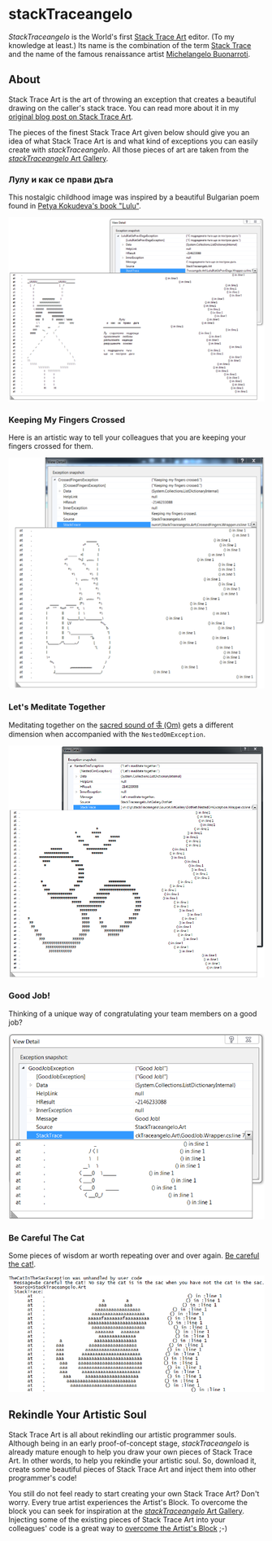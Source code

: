 # stackTraceangelo
*StackTraceangelo* is the World's first [Stack Trace Art](http://www.thehumbleprogrammer.com/stack-trace-art) editor. (To my knowledge at least.) Its name is the combination of the term [Stack Trace](https://en.wikipedia.org/wiki/Stack_trace) and the name of the famous renaissance artist [Michelangelo Buonarroti](https://en.wikipedia.org/wiki/Michelangelo).

## About
Stack Trace Art is the art of throwing an exception that creates a beautiful drawing on the caller's stack trace. You can read more about it in my [original blog post on Stack Trace Art](http://www.thehumbleprogrammer.com/stack-trace-art).

The pieces of the finest Stack Trace Art given below should give you an idea of what Stack Trace Art is and what kind of exceptions you can easily create with *stackTraceangelo*. All those pieces of art are taken from the [*stackTraceangelo* Art Gallery](/Source/ArtGallery/ArtGallery.md).

### Лулу и как се прави дъга
This nostalgic childhood image was inspired by a beautiful Bulgarian poem found in [Petya Kokudeva's book "Lulu"](http://www.dailymotion.com/pkokudeva#video=xm47k7).

![Лулу и как се прави дъга](Source/ArtGallery/LuluIKakSePraviDaga.png)

### Keeping My Fingers Crossed
Here is an artistic way to tell your colleagues that you are keeping your fingers crossed for them.

![Keeping my fingers crossed](Source/ArtGallery/CrossedFingers.png)

### Let's Meditate Together
Meditating together on the [sacred sound of ऊँ (Om)](https://en.wikipedia.org/wiki/Om) gets a different dimension when accompanied with the `NestedOmException`.

![Nested Om (ऊँ)](Source/ArtGallery/NestedOm.png)

### Good Job!
Thinking of a unique way of congratulating your team members on a good job?

![Good Job!](Source/ArtGallery/GoodJob.png)

### Be Careful The Cat
Some pieces of wisdom ar worth repeating over and over again. [Be careful the cat!](http://www.youtube.com/watch?v=tPAJomPCdZs).

![Be careful the cat!](Source/ArtGallery/TheCatInTheSac.png)

## Rekindle Your Artistic Soul
Stack Trace Art is all about rekindling our artistic programmer souls. Although being in an early proof-of-concept stage, *stackTraceangelo* is already mature enough to help you draw your own pieces of Stack Trace Art. In other words, to help you rekindle your artistic soul. So, download it, create some beautiful pieces of Stack Trace Art and inject them into other programmer's code!

You still do not feel ready to start creating your own Stack Trace Art? Don't worry. Every true artist experiences the Artist's Block. To overcome the block you can seek for inspiration at the [*stackTraceangelo* Art Gallery](/Source/ArtGallery/ArtGallery.md). Injecting some of the existing pieces of Stack Trace Art into your colleagues' code is a great way to [overcome the Artist's Block](https://www.wikihow.com/Overcome-Artist%27s-Block) ;-)